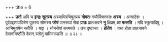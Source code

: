+++
title = 6

+++
**उतो** अपि च **इन्द्रः** **सुतस्य** अस्माभिरभिषुतस्य **गोमतः** गव्यैर्मिश्रणवतः **अस्य** । अन्वादेशः । पूर्ववद्दशापवित्रेण पूतस्य सोमस्य **जोषं** पानरूपां सेवां **प्रातः** प्रातःसवने **नु** क्षिप्रम् **आ** **मत्सति** । मदि स्तुत्यादिषु । आभिमुख्येन स्तौति । यद्वा । सोमसेवां कामयते । तत्र दृष्टान्तः । **होतेव** । यथा होता प्रातःसवने देवानभिष्टौति देवान् स्तोतुं वाभिवाञ्छति ॥ ॥ २८ ॥
